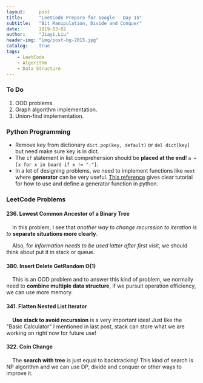 ```yaml
---
layout:     post
title:      "LeetCode Prepare for Google - Day 15"
subtitle:   "Bit Manipulation, Divide and Conquer"
date:       2019-03-02
author:     "Jiayi.Liu"
header-img: "img/post-bg-2015.jpg"
catalog: 	true
tags:
    - LeetCode
    - Algorithm
    - Data Structure
---
```


### To Do

1. OOD problems.
2. Graph algorithm implementation.
3. Union-find implementation.

### Python Programming

* Remove key from dictionary `dict.pop(key, default)` or `del dict[key]` but need make sure key is in dict.
* The `if` statement in list comprehension should be **placed at the end**! `a = [x for x in board if x != "."]`.
* In a lot of designing problems, we need to implement functions like `next` where **generator** can be very useful. [This reference](https://www.programiz.com/python-programming/generator) gives clear tutorial for how to use and define a generator function in python.

### LeetCode Problems

#### 236. Lowest Common Ancestor of a Binary Tree

&nbsp;&nbsp;&nbsp;&nbsp;In this problem, I see that *another way to change recurssion to iteration is to* **separate situations more clearly**. 

&nbsp;&nbsp;&nbsp;&nbsp;Also, for *information needs to be used latter after first visit*, we should think about put it in stack or queue.

#### 380. Insert Delete GetRandom O(1)

&nbsp;&nbsp;&nbsp;&nbsp;This is an OOD problem and to answer this kind of problem, we normally need to **combine multiple data structure**, if we pursuit operation efficiency, we can use more memory.

#### 341. Flatten Nested List Iterator

&nbsp;&nbsp;&nbsp;&nbsp;**Use stack to avoid recurssion** is a very important idea! Just like the "Basic Calculator" I mentioned in last post, stack can store what we are working on right now for future use!

#### 322. Coin Change

&nbsp;&nbsp;&nbsp;&nbsp;The **search with tree** is just equal to backtracking! This kind of search is NP algorithm and we can use DP, divide and conquer or other ways to improve it.